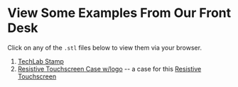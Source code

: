 View Some Examples From Our Front Desk
===

Click on any of the `.stl` files below to view them via your browser.

1. [TechLab Stamp](TechLabStamp3.stl)
2. [Resistive Touchscreen Case w/logo](resistance_touchpad_frame_v2.stl) -- a case for this [Resistive Touchscreen](http://www.halted.com/ccp27689-fujitsu-n010-0554-t048a-tw-resistive-touch-panel--n010-0554-t048a-tw--23388.htm)
